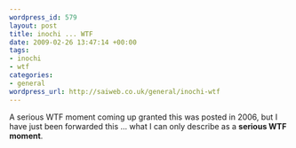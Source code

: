 ```yaml
--- 
wordpress_id: 579
layout: post
title: inochi ... WTF
date: 2009-02-26 13:47:14 +00:00
tags: 
- inochi
- wtf
categories: 
- general
wordpress_url: http://saiweb.co.uk/general/inochi-wtf
---
```

A serious WTF moment coming up granted this was posted in 2006, but I have just been forwarded this ... what I can only describe as a <strong>serious WTF moment</strong>.

<object width="425" height="344"><param name="movie" value="http://www.youtube.com/v/ZagGfBC7wPU&hl=en&fs=1"></param><param name="allowFullScreen" value="true"></param><param name="allowscriptaccess" value="always"></param><embed src="http://www.youtube.com/v/ZagGfBC7wPU&hl=en&fs=1" type="application/x-shockwave-flash" allowscriptaccess="always" allowfullscreen="true" width="425" height="344"></embed></object>
